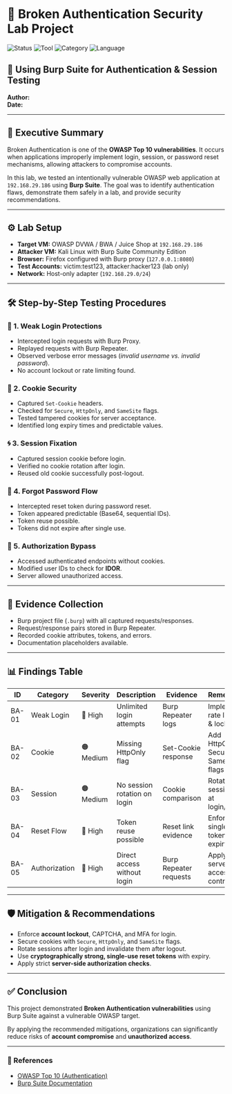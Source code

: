 # 🔐 Broken Authentication Security Lab Project

![Status](https://img.shields.io/badge/Status-Completed-brightgreen)
![Tool](https://img.shields.io/badge/Tool-Burp%20Suite-orange)
![Category](https://img.shields.io/badge/Category-OWASP%20Top%2010-red)
![Language](https://img.shields.io/badge/Language-MD-blue)

## 🧪 Using Burp Suite for Authentication & Session Testing

**Author:**  
**Date:**  

---

## 📖 Executive Summary
Broken Authentication is one of the **OWASP Top 10 vulnerabilities**. It occurs when applications improperly implement login, session, or password reset mechanisms, allowing attackers to compromise accounts.  

In this lab, we tested an intentionally vulnerable OWASP web application at `192.168.29.186` using **Burp Suite**. The goal was to identify authentication flaws, demonstrate them safely in a lab, and provide security recommendations.

---

## ⚙️ Lab Setup
- **Target VM:** OWASP DVWA / BWA / Juice Shop at `192.168.29.186`  
- **Attacker VM:** Kali Linux with Burp Suite Community Edition  
- **Browser:** Firefox configured with Burp proxy (`127.0.0.1:8080`)  
- **Test Accounts:** victim:test123, attacker:hacker123 (lab only)  
- **Network:** Host-only adapter (`192.168.29.0/24`)  

---

## 🛠️ Step-by-Step Testing Procedures

### 🔑 1. Weak Login Protections
- Intercepted login requests with Burp Proxy.  
- Replayed requests with Burp Repeater.  
- Observed verbose error messages (*invalid username vs. invalid password*).  
- No account lockout or rate limiting found.  

### 🍪 2. Cookie Security
- Captured `Set-Cookie` headers.  
- Checked for `Secure`, `HttpOnly`, and `SameSite` flags.  
- Tested tampered cookies for server acceptance.  
- Identified long expiry times and predictable values.  

### 🌀 3. Session Fixation
- Captured session cookie before login.  
- Verified no cookie rotation after login.  
- Reused old cookie successfully post-logout.  

### 🔐 4. Forgot Password Flow
- Intercepted reset token during password reset.  
- Token appeared predictable (Base64, sequential IDs).  
- Token reuse possible.  
- Tokens did not expire after single use.  

### 🚪 5. Authorization Bypass
- Accessed authenticated endpoints without cookies.  
- Modified user IDs to check for **IDOR**.  
- Server allowed unauthorized access.  

---

## 📂 Evidence Collection
- Burp project file (`.burp`) with all captured requests/responses.  
- Request/response pairs stored in Burp Repeater.  
- Recorded cookie attributes, tokens, and errors.  
- Documentation placeholders available.  

---

## 📊 Findings Table

| ID    | Category        | Severity | Description                  | Evidence                | Remediation |
|-------|----------------|----------|------------------------------|-------------------------|-------------|
| BA-01 | Weak Login     | 🔴 High  | Unlimited login attempts     | Burp Repeater logs      | Implement rate limiting & lockout |
| BA-02 | Cookie         | 🟠 Medium| Missing HttpOnly flag        | Set-Cookie response     | Add HttpOnly, Secure, SameSite flags |
| BA-03 | Session        | 🟠 Medium| No session rotation on login | Cookie comparison       | Rotate session IDs at login/logout |
| BA-04 | Reset Flow     | 🔴 High  | Token reuse possible         | Reset link evidence     | Enforce single-use tokens with expiry |
| BA-05 | Authorization  | 🔴 High  | Direct access without login  | Burp Repeater requests  | Apply server-side access control |

---

## 🛡️ Mitigation & Recommendations
- Enforce **account lockout**, CAPTCHA, and MFA for login.  
- Secure cookies with `Secure`, `HttpOnly`, and `SameSite` flags.  
- Rotate sessions after login and invalidate them after logout.  
- Use **cryptographically strong, single-use reset tokens** with expiry.  
- Apply strict **server-side authorization checks**.  

---

## ✅ Conclusion
This project demonstrated **Broken Authentication vulnerabilities** using Burp Suite against a vulnerable OWASP target.  

By applying the recommended mitigations, organizations can significantly reduce risks of **account compromise** and **unauthorized access**.  

---

### 📌 References
- [OWASP Top 10 (Authentication)](https://owasp.org/www-project-top-ten/)  
- [Burp Suite Documentation](https://portswigger.net/burp)  

